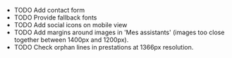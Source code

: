 + TODO Add contact form
+ TODO Provide fallback fonts
+ TODO Add social icons on mobile view
+ TODO Add margins around images in 'Mes assistants' (images too close together between 1400px and 1200px).
+ TODO Check orphan lines in prestations at 1366px resolution.
